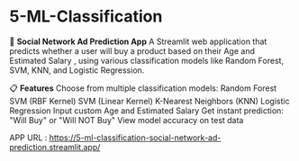 # 5-ML-Classification

🧠 **Social Network Ad Prediction App**
A Streamlit web application that predicts whether a user will buy a product based on their Age and Estimated Salary , using various classification models like Random Forest, SVM, KNN, and Logistic Regression.

📋 **Features**
Choose from multiple classification models:
  Random Forest
  SVM (RBF Kernel)
  SVM (Linear Kernel)
  K-Nearest Neighbors (KNN)
  Logistic Regression
Input custom Age and Estimated Salary
Get instant prediction: "Will Buy" or "Will NOT Buy"
View model accuracy on test data

APP URL : https://5-ml-classification-social-network-ad-prediction.streamlit.app/
